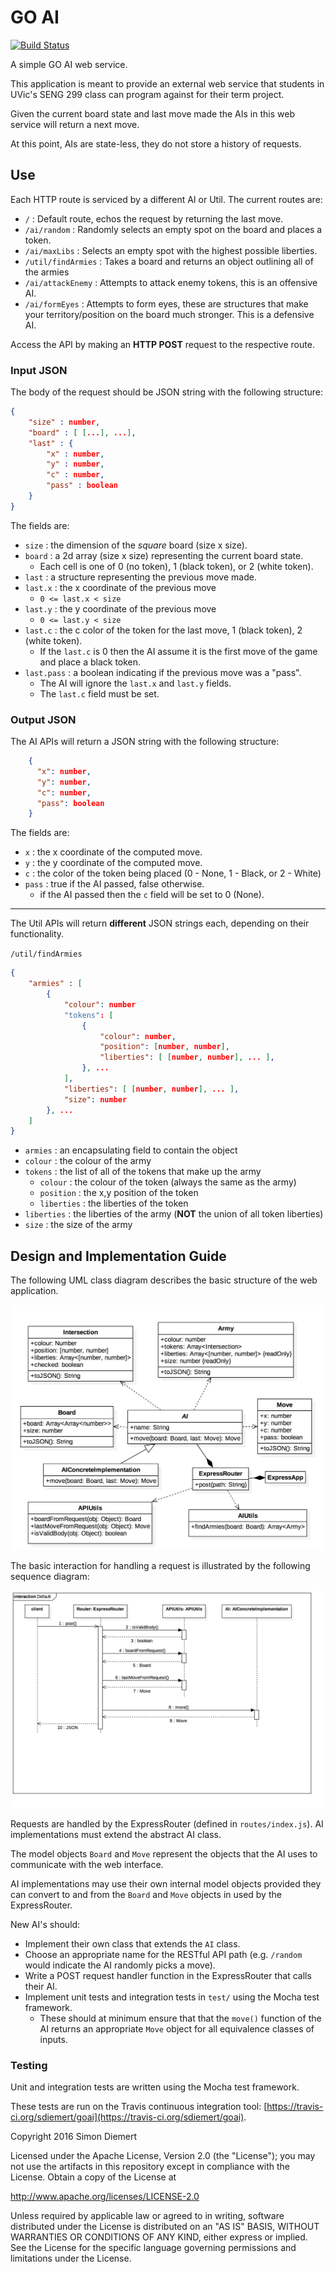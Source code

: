 # GO AI

[![Build Status](https://travis-ci.org/sdiemert/goai.svg?branch=master)](https://travis-ci.org/sdiemert/goai) <br>

A simple GO AI web service. 

This application is meant to provide an external web service that students in UVic's SENG 299 class can program against for their term project.

Given the current board state and last move made the AIs in this web service will return a next move. 

At this point, AIs are state-less, they do not store a history of requests. 
 
## Use

Each HTTP route is serviced by a different AI or Util. The current routes are: 
  
* `/` : Default route, echos the request by returning the last move. 
* `/ai/random` : Randomly selects an empty spot on the board and places a token.
* `/ai/maxLibs` : Selects an empty spot with the highest possible liberties.
* `/util/findArmies` : Takes a board and returns an object outlining all of the armies
* `/ai/attackEnemy` : Attempts to attack enemy tokens, this is an offensive AI. 
* `/ai/formEyes` : Attempts to form eyes, these are structures that make your territory/position on the board much stronger. This is a defensive AI. 
   
Access the API by making an **HTTP POST** request to the respective route. 

### Input JSON
The body of the request should be JSON string with the following structure: 

```JSON
{
    "size" : number,
    "board" : [ [...], ...],
    "last" : {
        "x" : number,
        "y" : number,
        "c" : number,
        "pass" : boolean
    }
}
```

The fields are: 

* `size` : the dimension of the *square* board (size x size).
* `board` : a 2d array (size x size) representing the current board state. 
    + Each cell is one of 0 (no token), 1 (black token), or 2 (white token). 
* `last` : a structure representing the previous move made.
* `last.x` : the x coordinate of the previous move 
    + `0 <= last.x < size` 
* `last.y` : the y coordinate of the previous move 
    + `0 <= last.y < size` 
* `last.c` : the c color of the token for the last move, 1 (black token), 2 (white token). 
    + If the `last.c` is 0 then the AI assume it is the first move of the game and place a black token. 
* `last.pass` : a boolean indicating if the previous move was a "pass". 
    + The AI will ignore the `last.x` and `last.y` fields.
    + The `last.c` field must be set.
    
### Output JSON

The AI APIs will return a JSON string with the following structure: 

```JSON
    {
      "x": number,
      "y": number,
      "c": number,
      "pass": boolean
    }
```

The fields are: 

* `x` : the x coordinate of the computed move. 
* `y` : the y coordinate of the computed move.
* `c` : the color of the token being placed (0 - None, 1 - Black, or 2 - White)
* `pass` : true if the AI passed, false otherwise. 
    + if the AI passed then the `c` field will be set to 0 (None).
    
---

The Util APIs will return **different** JSON strings each, depending on their functionality.

`/util/findArmies`

```JSON
{
    "armies" : [
        {
            "colour": number
            "tokens": [
                {
                    "colour": number,
                    "position": [number, number],
                    "liberties": [ [number, number], ... ],
                }, ...
            ],
            "liberties": [ [number, number], ... ],
            "size": number
        }, ...
    ]
}

```

* `armies` : an encapsulating field to contain the object 
* `colour` : the colour of the army
* `tokens` : the list of all of the tokens that make up the army
	+ `colour` : the colour of the token (always the same as the army)
	+ `position` : the x,y position of the token
	+ `liberties` : the liberties of the token
* `liberties` : the liberties of the army (**NOT** the union of all token liberties)
* `size` : the size of the army

    
## Design and Implementation Guide

The following UML class diagram describes the basic structure of the web application. 

![Basic Class Diagram](/doc/main-class.png "Main Class Diagram")

The basic interaction for handling a request is illustrated by the following sequence diagram: 

![Basic Class Diagram](/doc/default-sequence.png "Sequence Diagram")


Requests are handled by the ExpressRouter (defined in `routes/index.js`). AI implementations must extend the abstract AI class. 
 
The model objects `Board` and `Move` represent the objects that the AI uses to communicate with the web interface. 

AI implementations may use their own internal model objects provided they can convert to and from the `Board` and `Move` objects in used by the ExpressRouter. 

New AI's should: 

* Implement their own class that extends the `AI` class. 
* Choose an appropriate name for the RESTful API path (e.g. `/random` would indicate the AI randomly picks a move). 
* Write a POST request handler function in the ExpressRouter that calls their AI. 
* Implement unit tests and integration tests in `test/` using the Mocha test framework.
    + These should at minimum ensure that that the `move()` function of the AI returns an appropriate `Move` object for all equivalence classes of inputs. 


### Testing

Unit and integration tests are written using the Mocha test framework.

These tests are run on the Travis continuous integration tool: [https://travis-ci.org/sdiemert/goai](https://travis-ci.org/sdiemert/goai). 

Copyright 2016 Simon Diemert

Licensed under the Apache License, Version 2.0 (the "License");
you may not use the artifacts in this repository 
except in compliance with the License. Obtain a copy of the License at

 http://www.apache.org/licenses/LICENSE-2.0

Unless required by applicable law or agreed to in writing, software
distributed under the License is distributed on an "AS IS" BASIS,
WITHOUT WARRANTIES OR CONDITIONS OF ANY KIND, either express or implied.
See the License for the specific language governing permissions and
limitations under the License.
